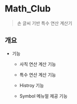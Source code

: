 # Math_Club
> 손 글씨 기반 특수 연산 계산기
## 개요
- 기능
    * 사칙 연산 계산 기능

    * 특수 연산 계산 기능

    * Histroy 기능

    * Symbol 메뉴얼 제공 기능


